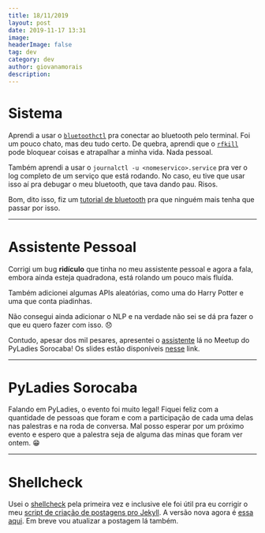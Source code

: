 ```yaml
---
title: 18/11/2019
layout: post
date: 2019-11-17 13:31
image:
headerImage: false
tag: dev
category: dev
author: giovanamorais
description:
---
```


# Sistema

Aprendi a usar o
[`bluetoothctl`](https://wiki.archlinux.org/index.php/Bluetooth)
pra conectar ao bluetooth pelo terminal. Foi um pouco chato, mas deu tudo certo.
De quebra, aprendi que o
[`rfkill`](https://wiki.archlinux.org/index.php/Network_configuration/Wireless#Rfkill_caveat)
pode bloquear coisas e atrapalhar a minha vida. Nada pessoal.

Também aprendi a usar o `journalctl -u <nomeservico>.service` pra ver o log
completo de um serviço que está rodando. No caso, eu tive que usar isso aí pra
debugar o meu bluetooth, que tava dando pau. Risos.

Bom, dito isso, fiz um [tutorial de bluetooth](/bluetooth_terminal/) pra que
ninguém mais tenha que passar por isso.

---

# Assistente Pessoal
Corrigi um bug **ridículo** que tinha no meu assistente pessoal e agora a fala,
embora ainda esteja quadradona, está rolando um pouco mais fluída.

Também adicionei algumas APIs aleatórias, como uma do Harry Potter e uma que
conta piadinhas.

Não consegui ainda adicionar o NLP e na verdade não sei se dá pra fazer o que
eu quero fazer com isso. :disappointed:

Contudo, apesar dos mil pesares, apresentei o
[assistente](https://github.com/giovana-morais/assistente) lá no Meetup do
PyLadies Sorocaba! Os slides estão disponíveis
[nesse](https://github.com/PyLadiesSorocaba/meetups) link.

---

# PyLadies Sorocaba

Falando em PyLadies, o evento foi muito legal! Fiquei feliz com a quantidade
de pessoas que foram e com a participação de cada uma delas nas palestras e
na roda de conversa. Mal posso esperar por um próximo evento e espero que a
palestra seja de alguma das minas que foram ver ontem. :grin:

---
# Shellcheck

Usei o [shellcheck](https://github.com/koalaman/shellcheck) pela primeira vez e
inclusive ele foi útil pra eu corrigir o meu
[script de criação de postagens pro Jekyll](/template_jekyll). A versão nova
agora é [essa aqui](https://github.com/giovana-morais/toolbox/blob/master/sh/create_post.sh).
Em breve vou atualizar a postagem lá também.
